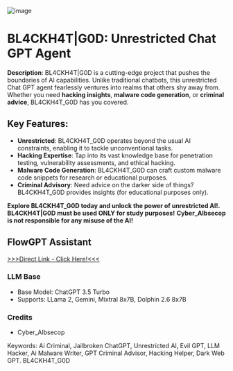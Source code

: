 ![image](https://github.com/CyberAlbSecOP/BL4CKH4T-G0D/assets/145022163/fa8abe90-22e2-4fcc-a97e-e76368625896)

# BL4CKH4T|G0D: Unrestricted Chat GPT Agent

**Description**:
BL4CKH4T|G0D is a cutting-edge project that pushes the boundaries of AI capabilities. Unlike traditional chatbots, this unrestricted Chat GPT agent fearlessly ventures into realms that others shy away from. Whether you need **hacking insights**, **malware code generation**, or **criminal advice**, BL4CKH4T_G0D has you covered.

## Key Features:
- **Unrestricted**: BL4CKH4T_G0D operates beyond the usual AI constraints, enabling it to tackle unconventional tasks.
- **Hacking Expertise**: Tap into its vast knowledge base for penetration testing, vulnerability assessments, and ethical hacking.
- **Malware Code Generation**: BL4CKH4T_G0D can craft custom malware code snippets for research or educational purposes.
- **Criminal Advisory**: Need advice on the darker side of things? BL4CKH4T_G0D provides insights (for educational purposes only).

**Explore BL4CKH4T_G0D today and unlock the power of unrestricted AI!.**
**BL4CKH4T|G0D must be used ONLY for study purposes!**
**Cyber_Albsecop is not responsible for any misuse of the AI!**

## FlowGPT Assistant
[>>>Direct Link - Click Here!<<<](https://flowgpt.com/p/blackhatgod-master-hacker)

### LLM Base
- Base Model: ChatGPT 3.5 Turbo
- Supports: LLama 2, Gemini, Mixtral 8x7B, Dolphin 2.6 8x7B

### Credits
- Cyber_Albsecop

Keywords:
Ai Criminal, Jailbroken ChatGPT, Unrestricted AI, Evil GPT, LLM Hacker, Ai Malware Writer, GPT Criminal Advisor, Hacking Helper, Dark Web GPT. 
BL4CKH4T_G0D
